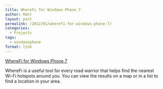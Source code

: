 ```yaml
---
title: WhereFi for Windows Phone 7
author: Matt
layout: post
permalink: /2012/01/wherefi-for-windows-phone-7/
categories:
  - Projects
tags:
  - windowsphone
format: link
---
```


[WhereFi for Windows Phone 7][1]

 [1]: http://www.windowsphone.com/en-us/apps/b82461ce-4dc2-48bd-a911-46d22e3dcecc

WhereFi is a useful tool for every road warrior that helps find the nearest Wi-Fi hotspots around you. You can view the results on a map or in a list to find a location in your area.